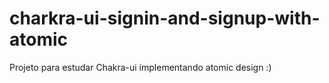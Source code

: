 # charkra-ui-signin-and-signup-with-atomic
Projeto para estudar Chakra-ui implementando atomic design :)
